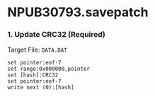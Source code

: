 # NPUB30793.savepatch

### 1. Update CRC32 (Required)

Target File: `DATA.DAT`

```
set pointer:eof-7
set range:0x000000,pointer
set [hash]:CRC32
set pointer:eof-7
write next (0):[hash]
```

